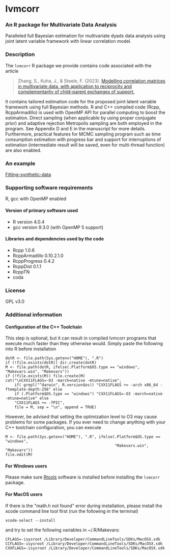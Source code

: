 # lvmcorr

### An R package for Multivariate Data Analysis
Paralleled full Bayesian estimation for multivariate dyads data analysis using 
joint latent variable framework with linear correlation model. 

### Description
The `lvmcorr` R package we provide contains code associated with the article 
> Zhang, S., Kuha, J., & Steele, F. (2023). [Modelling correlation matrices in multivariate data, with application to reciprocity and complementarity of child-parent exchanges of support.](https://arxiv.org/abs/2210.14751)

It contains tailored estimation code for the proposed joint latent variable framework using full Bayesian methods. R and C++ compiled code (Rcpp, RcppArmadillo) is used with OpenMP API for parallel computing to boost the estimation. Direct sampling (when applicable by using proper conjugate prior) and adaptive rejection Metropolis sampling are both employed in the program. See Appendix D and E in the manuscript for more details. Furthermore, practical features for MCMC sampling program such as time consumption estimation with progress bar and support for interruptions of estimation (intermediate result will be saved, even for multi-thread function) are also enabled.

### An example
[Fitting-synthetic-data](https://github.com/slzhang-fd/lvmcorr/wiki/Fit-synthetic-data)

### Supporting software requirements
R, gcc with OpenMP enabled

#### Version of primary software used

<!--
(e.g., R version 3.6.0)
-->

- R version 4.0.4
- gcc version 9.3.0 (with OpenMP 5 support)

#### Libraries and dependencies used by the code

<!--
Include version numbers (e.g., version numbers for any R or Python packages used)
-->
- Rcpp 1.0.6
- RcppArmadillo 0.10.2.1.0
- RcppProgress 0.4.2
- RcppDist 0.1.1
- RcppTN
- coda

### License

GPL v3.0

### Additional information

#### Configuration of the C++ Toolchain 
This step is optional, but it can result in compiled lvmcorr programs that execute much faster than they otherwise would. Simply paste the following into R before installation
```{r, eval=F}
dotR <- file.path(Sys.getenv("HOME"), ".R")
if (!file.exists(dotR)) dir.create(dotR)
M <- file.path(dotR, ifelse(.Platform$OS.type == "windows", "Makevars.win", "Makevars"))
if (!file.exists(M)) file.create(M)
cat("\nCXX11FLAGS=-O3 -march=native -mtune=native",
    if( grepl("^darwin", R.version$os)) "CXX11FLAGS += -arch x86_64 -ftemplate-depth-256" else 
    if (.Platform$OS.type == "windows") "CXX11FLAGS=-O3 -march=native -mtune=native" else
    "CXX11FLAGS += -fPIC",
    file = M, sep = "\n", append = TRUE)
```
However, be advised that setting the optimization level to O3 may cause problems for some packages. If you ever need to change anything with your C++ toolchain configuration, you can execute
```{r, eval=F}
M <- file.path(Sys.getenv("HOME"), ".R", ifelse(.Platform$OS.type == "windows",
                                                "Makevars.win", "Makevars"))
file.edit(M)
```

#### For Windows users
Please make sure [Rtools](https://cran.r-project.org/bin/windows/Rtools/) software is installed before installing the `lvmcorr` package.

#### For MacOS users
If there is the "math.h not found" error during installation, please install the xcode command line tool first (run the following in the terminal)
```{r, eval=F}
xcode-select --install
```

and try to set the following variables in ~/.R/Makevars:
```{r, eval=F}
CFLAGS=-isysroot /Library/Developer/CommandLineTools/SDKs/MacOSX.sdk
CCFLAGS=-isysroot /Library/Developer/CommandLineTools/SDKs/MacOSX.sdk
CXXFLAGS=-isysroot /Library/Developer/CommandLineTools/SDKs/MacOSX.sdk
```
